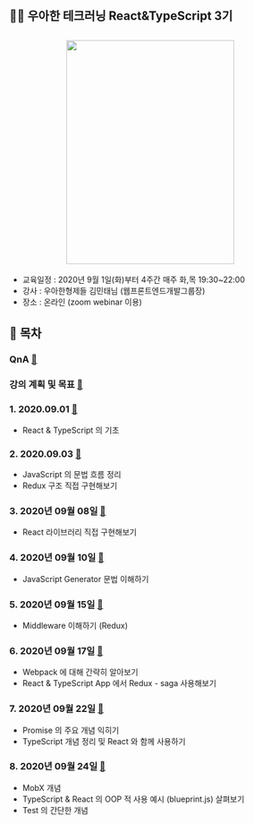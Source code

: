 ## 👨‍💻 우아한 테크러닝 React&TypeScript 3기

<h2 align="center">
<img src="https://user-images.githubusercontent.com/52827441/91865491-6b7b6380-ecac-11ea-8212-bf8918ef273c.png" width="300" height="400" />
</h2>

- 교육일정 : 2020년 9월 1일(화)부터 4주간 매주 화,목 19:30~22:00
- 강사 : 우아한형제들 김민태님 (웹프론트엔드개발그룹장)
- 장소 : 온라인 (zoom webinar 이용)

## 📕 목차

### QnA [🔗](./QnA)

### 강의 계획 및 목표 [🔗](./planAndMission.md)

### 1. 2020.09.01 [🔗](./memo/20200901.md)

- React & TypeScript 의 기초

### 2. 2020.09.03 [🔗](./memo/20200903.md)

- JavaScript 의 문법 흐름 정리
- Redux 구조 직접 구현해보기

### 3. 2020년 09월 08일 [🔗](./memo/20200908.md)

- React 라이브러리 직접 구현해보기

### 4. 2020년 09월 10일 [🔗](./memo/20200910.md)

- JavaScript Generator 문법 이해하기

### 5. 2020년 09월 15일 [🔗](./memo/20200915.md)

- Middleware 이해하기 (Redux)

### 6. 2020년 09월 17일 [🔗](./memo/20200917.md)

- Webpack 에 대해 간략히 알아보기
- React & TypeScript App 에서 Redux - saga 사용해보기

### 7. 2020년 09월 22일 [🔗](./memo/20200922.md)

- Promise 의 주요 개념 익히기
- TypeScript 개념 정리 및 React 와 함께 사용하기

### 8. 2020년 09월 24일 [🔗](./memo/20200924.md)

- MobX 개념
- TypeScript & React 의 OOP 적 사용 예시 (blueprint.js) 살펴보기
- Test 의 간단한 개념
